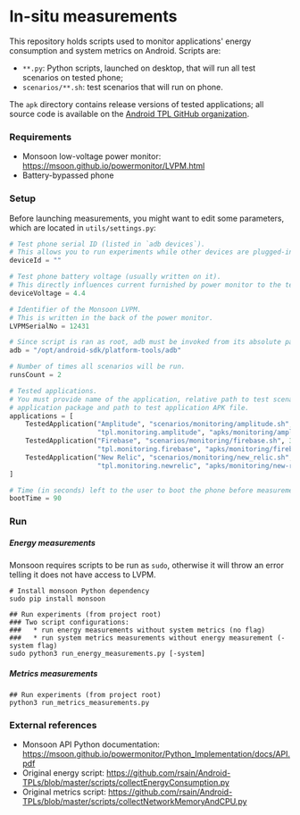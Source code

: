 # In-situ measurements

This repository holds scripts used to monitor applications' energy consumption and system metrics on Android. Scripts 
are:
* `**.py`: Python scripts, launched on desktop, that will run all test scenarios on tested phone;
* `scenarios/**.sh`: test scenarios that will run on phone.

The `apk` directory contains release versions of tested applications; all source code is available on the
[Android TPL GitHub organization](https://github.com/Android-TPL-energy-consumption/).

### Requirements

* Monsoon low-voltage power monitor: https://msoon.github.io/powermonitor/LVPM.html
* Battery-bypassed phone

### Setup

Before launching measurements, you might want to edit some parameters, which are located in `utils/settings.py`:

```python
# Test phone serial ID (listed in `adb devices`).
# This allows you to run experiments while other devices are plugged-in to your computer.
deviceId = ""

# Test phone battery voltage (usually written on it).
# This directly influences current furnished by power monitor to the test phone.
deviceVoltage = 4.4

# Identifier of the Monsoon LVPM.
# This is written in the back of the power monitor.
LVPMSerialNo = 12431

# Since script is ran as root, adb must be invoked from its absolute path.
adb = "/opt/android-sdk/platform-tools/adb"

# Number of times all scenarios will be run.
runsCount = 2

# Tested applications.
# You must provide name of the application, relative path to test scenario, duration in seconds of said scenario, test 
# application package and path to test application APK file.
applications = [
    TestedApplication("Amplitude", "scenarios/monitoring/amplitude.sh", 30,
                      "tpl.monitoring.amplitude", "apks/monitoring/amplitude.apk"),
    TestedApplication("Firebase", "scenarios/monitoring/firebase.sh", 30,
                      "tpl.monitoring.firebase", "apks/monitoring/firebase.apk"),
    TestedApplication("New Relic", "scenarios/monitoring/new_relic.sh", 30,
                      "tpl.monitoring.newrelic", "apks/monitoring/new-relic.apk")
]

# Time (in seconds) left to the user to boot the phone before measurements start.
bootTime = 90
```

### Run

##### Energy measurements

Monsoon requires scripts to be run as `sudo`, otherwise it will throw an error telling it does not have access to LVPM.

```shell
# Install monsoon Python dependency
sudo pip install monsoon

## Run experiments (from project root)
### Two script configurations:
###   * run energy measurements without system metrics (no flag)
###   * run system metrics measurements without energy measurement (-system flag)
sudo python3 run_energy_measurements.py [-system]
```

##### Metrics measurements

```shell
## Run experiments (from project root)
python3 run_metrics_measurements.py
```

### External references

* Monsoon API Python documentation: https://msoon.github.io/powermonitor/Python_Implementation/docs/API.pdf
* Original energy script: https://github.com/rsain/Android-TPLs/blob/master/scripts/collectEnergyConsumption.py
* Original metrics script: https://github.com/rsain/Android-TPLs/blob/master/scripts/collectNetworkMemoryAndCPU.py
